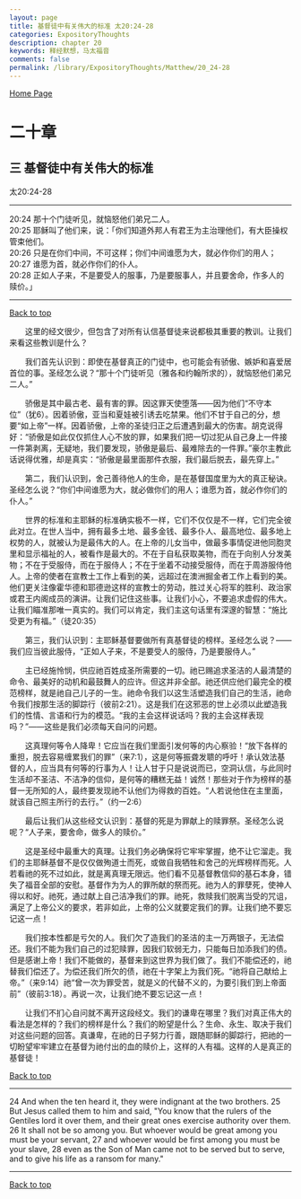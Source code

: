 ```yaml
---
layout: page
title: 基督徒中有关伟大的标准 太20:24-28
categories: ExpositoryThoughts
description: chapter 20
keywords: 释经默想，马太福音
comments: false
permalink: /library/ExpositoryThoughts/Matthew/20_24-28
---
```

[ Home Page ]({{site.baseurl}}/index) <br>

<a name="0"></a>
# 二十章 

## 三 基督徒中有关伟大的标准

太20:24-28

***

20:24 那十个门徒听见，就恼怒他们弟兄二人。<br>
20:25 耶稣叫了他们来，说：「你们知道外邦人有君王为主治理他们，有大臣操权管束他们。<br>
20:26 只是在你们中间，不可这样；你们中间谁愿为大，就必作你们的用人；<br>
20:27 谁愿为首，就必作你们的仆人。<br>
20:28 正如人子来，不是要受人的服事，乃是要服事人，并且要舍命，作多人的赎价。」<br>

***

[Back to top](#0)

&emsp;&emsp;这里的经文很少，但包含了对所有认信基督徒来说都极其重要的教训。让我们来看这些教训是什么？

&emsp;&emsp;我们首先认识到：即使在基督真正的门徒中，也可能会有骄傲、嫉妒和喜爱居首位的事。圣经怎么说？“那十个门徒听见（雅各和约翰所求的），就恼怒他们弟兄二人。”

&emsp;&emsp;骄傲是其中最古老、最有害的罪。因这罪天使堕落——因为他们“不守本位”（犹6）。因着骄傲，亚当和夏娃被引诱去吃禁果。他们不甘于自己的分，想要“如上帝”一样。因着骄傲，上帝的圣徒归正之后遭遇到最大的伤害。胡克说得好：“骄傲是如此仅仅抓住人心不放的罪，如果我们把一切过犯从自己身上一件接一件第剥离，无疑地，我们要发现，骄傲是最后、最难除去的一件罪。”豪尔主教此话说得优雅，却是真实：“骄傲是最里面那件衣服，我们最后脱去，最先穿上。”

&emsp;&emsp;第二，我们认识到，舍己善待他人的生命，是在基督国度里为大的真正秘诀。圣经怎么说？“你们中间谁愿为大，就必做你们的用人；谁愿为首，就必作你们的仆人。”

&emsp;&emsp;世界的标准和主耶稣的标准确实极不一样，它们不仅仅是不一样，它们完全彼此对立。在世人当中，拥有最多土地、最多金钱、最多仆人、最高地位、最多地上权势的人，就被认为是最伟大的人。在上帝的儿女当中，做最多事情促进他同胞灵里和显示福祉的人，被看作是最大的。不在于自私获取美物，而在于向别人分发美物；不在于受服侍，而在于服侍人；不在于坐着不动接受服侍，而在于周游服侍他人。上帝的使者在宣教士工作上看到的美，远超过在澳洲掘金者工作上看到的美。他们更关注像霍华德和耶德逊这样的宣教士的劳动，胜过关心将军的胜利、政治家或君王内阁成员的演讲。让我们记住这些事。让我们小心，不要追求虚假的伟大。让我们瞄准那唯一真实的。我们可以肯定，我们主这句话里有深邃的智慧：“施比受更为有福。”（徒20:35）

&emsp;&emsp;第三，我们认识到：主耶稣基督要做所有真基督徒的榜样。圣经怎么说？——我们应当彼此服侍，“正如人子来，不是要受人的服侍，乃是要服侍人。”

&emsp;&emsp;主已经施怜悯，供应祂百姓成圣所需要的一切。祂已赐追求圣洁的人最清楚的命令、最美好的动机和最鼓舞人的应许。但这并非全部。祂还供应他们最完全的模范榜样，就是祂自己儿子的一生。祂命令我们以这生活塑造我们自己的生活，祂命令我们按那生活的脚踪行（彼前2:21）。这是我们在这邪恶的世上必须以此塑造我们的性情、言语和行为的模范。“我的主会这样说话吗？我的主会这样表现吗？”——这些是我们必须每天自问的问题。

&emsp;&emsp;这真理何等令人降卑！它应当在我们里面引发何等的内心察验！“放下各样的重担，脱去容易缠累我们的罪”（来7:1），这是何等振聋发聩的呼吁！承认效法基督的人，应当具有何等的行事为人！让人甘于只是说说而已，空洞认信，与此同时生活却不圣洁、不洁净的信仰，是何等的糟糕无益！诚然！那些对于作为榜样的基督一无所知的人，最终要发现祂不认他们为得救的百姓。“人若说他住在主里面，就该自己照主所行的去行。”（约一2:6）

&emsp;&emsp;最后让我们从这些经文认识到：基督的死是为罪献上的赎罪祭。圣经怎么说呢？“人子来，要舍命，做多人的赎价。”

&emsp;&emsp;这是圣经中最重大的真理。让我们务必确保将它牢牢掌握，绝不让它溜走。我们的主耶稣基督不是仅仅做殉道士而死，或做自我牺牲和舍己的光辉榜样而死。人若看祂的死不过如此，就是离真理无限远。他们看不见基督教信仰的基石本身，错失了福音全部的安慰。基督作为为人的罪所献的祭而死。祂为人的罪孽死，使神人得以和好。祂死，通过献上自己洁净我们的罪。祂死，救赎我们脱离当受的咒诅，满足了上帝公义的要求，若非如此，上帝的公义就要定我们的罪。让我们绝不要忘记这一点！

&emsp;&emsp;我们按本性都是亏欠的人。我们欠了造我们的圣洁的主一万两银子，无法偿还。我们不能为我们自己的过犯赎罪，因我们软弱无力，只能每日加添我们的债。但是感谢上帝！我们不能做的，基督来到这世界为我们做了。我们不能偿还的，祂替我们偿还了。为偿还我们所欠的债，祂在十字架上为我们死。“祂将自己献给上帝。”（来9:14）祂“曾一次为罪受苦，就是义的代替不义的，为要引我们到上帝面前”（彼前3:18）。再说一次，让我们绝不要忘记这一点！

&emsp;&emsp;让我们不扪心自问就不离开这段经文。我们的谦卑在哪里？我们对真正伟大的看法是怎样的？我们的榜样是什么？我们的盼望是什么？生命、永生、取决于我们对这些问题的回答。真谦卑，在祂的日子努力行善，跟随耶稣的脚踪行，把祂的一切盼望牢牢建立在基督为祂付出的血的赎价上，这样的人有福。这样的人是真正的基督徒！

[Back to top](#0)

***

24 And when the ten heard it, they were indignant at the two brothers. 25 But Jesus called them to him and said, "You know that the rulers of the Gentiles lord it over them, and their great ones exercise authority over them. 26 It shall not be so among you. But whoever would be great among you must be your servant, 27 and whoever would be first among you must be your slave, 28 even as the Son of Man came not to be served but to serve, and to give his life as a ransom for many."

***

[Back to top](#0)
